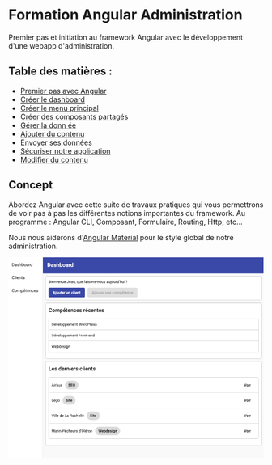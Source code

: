 # Formation Angular Administration
Premier pas et initiation au framework Angular avec le développement d'une webapp d'administration.

## Table des matières :

- [Premier pas avec Angular](/1_Premier%20pas%20avec%20Angular.md)
- [Créer le dashboard](/2_Creer%20le%20Dashboard.md)
- [Créer le menu principal](/3_Creer%20le%20menu%20principal.md)
- [Créer des composants partagés](/4_Creer%20des%20composants%20partages.md)
- [Gérer la donn ée](/5_Gérer%20la%20donnée.md)
- [Ajouter du contenu](/6_Ajouter%20du%20contenu.md)
- [Envoyer ses données](/7_Envoyer%20ses%20données.md)
- [Sécuriser notre application](/8_Sécuriser%20notre%20application.md)
- [Modifier du contenu](/9_Modifier%20du%20contenu.md)
## Concept

Abordez Angular avec cette suite de travaux pratiques qui vous permettrons de voir pas à pas les différentes notions importantes du framework.
Au programme : Angular CLI, Composant, Formulaire, Routing, Http, etc...

Nous nous aiderons d'[Angular Material](https://material.angular.io) pour le style global de notre administration.

![Exemple de Dahsboard](assets/example.png)
